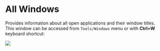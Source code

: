 # All Windows

Provides information about all open applications and their window titles. This window can be accessed from `Tools/Windows` menu or with **Ctrl+W** keyboard shortcut:

![](https://github.com/G1ANT-Robot/G1ANT.Manual/raw/develop/G1ANT.Manual/-assets/all-windows.jpg)

